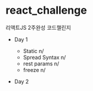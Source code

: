 # react_challenge
리액트JS 2주완성 코드챌린지

- Day 1
  - Static n/
  - Spread Syntax n/
  - rest params n/
  - freeze n/

- Day 2

